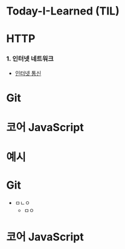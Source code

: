 # Today-I-Learned (TIL)

# HTTP
### 1. 인터넷 네트워크
* [인터넷 통신](https://github.com/YuHyeonWook/-TIL-/tree/main/HTTP/1.%20%EC%9D%B8%ED%84%B0%EB%84%B7%20%EB%84%A4%ED%8A%B8%EC%9B%8C%ED%81%AC)

# Git

# 코어 JavaScript

# 예시
# Git
* ㅁㄴㅇ
  + ㅁㅇ
# 코어 JavaScript

